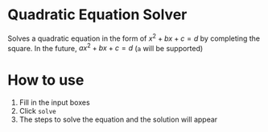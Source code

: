 # Quadratic Equation Solver

Solves a quadratic equation in the form of $x^2+bx+c=d$ by completing the square.
In the future, $ax^2+bx+c=d$ (`a` will be supported)

# How to use

1. Fill in the input boxes
2. Click `solve`
3. The steps to solve the equation and the solution will appear
